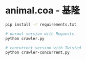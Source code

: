 # animal.coa - 基隆

```bash
pip install -r requirements.txt

# normal version with Requests
python crawler.py

# concurrent version with Twisted
python crawler-concurrent.py
```
